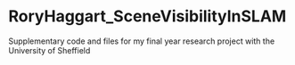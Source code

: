 # RoryHaggart_SceneVisibilityInSLAM
 Supplementary code and files for my final year research project with the University of Sheffield

